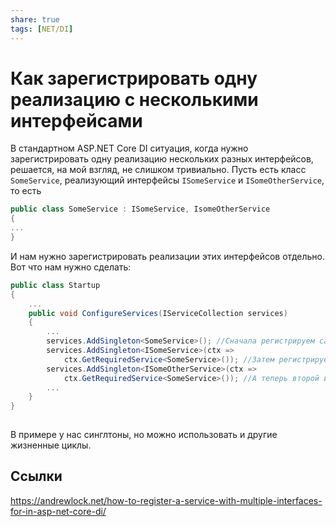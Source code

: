 ```yaml
---
share: true
tags: [NET/DI]
---
```

# Как зарегистрировать одну реализацию с несколькими интерфейсами
В стандартном ASP.NET Core DI ситуация, когда нужно зарегистрировать одну реализацию нескольких разных интерфейсов, решается, на мой взгляд, не слишком тривиально.
Пусть есть класс `SomeService`, реализующий интерфейсы `ISomeService` и `ISomeOtherService`, то есть
```csharp
public class SomeService : ISomeService, IsomeOtherService 
{
...
}
```
И нам нужно зарегистрировать реализации этих интерфейсов отдельно. 
Вот что нам нужно сделать:
```csharp
public class Startup
{
	...
	public void ConfigureServices(IServiceCollection services)
	{
		...
		services.AddSingleton<SomeService>(); //Сначала регистрируем сам сервис
		services.AddSingleton<ISomeService>(ctx => 
			ctx.GetRequiredService<SomeService>()); //Затем регистрируем первый интерфейс с лямбдой вызова реализации сервиса
		services.AddSingleton<ISomeOtherService>(ctx =>
			ctx.GetRequiredService<SomeService>()); //А теперь второй интерфейс
		...
	}
}
	
```
В примере у нас синглтоны, но можно использовать и другие жизненные циклы.
## Ссылки
https://andrewlock.net/how-to-register-a-service-with-multiple-interfaces-for-in-asp-net-core-di/
